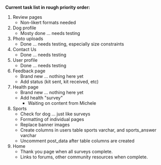 
**Current task list in rough priority order:**

1. Review pages
	* Non-likert formats needed
1. Dog profile
	* Mosty done ... needs testing
1. Photo uploads
	* Done ... needs testing, especially size constraints
1. Contact Us
	* Done ... needs testing
1. User profile
	* Done ... needs testing
1. Feedback page
	* Brand new ... nothing here yet
	* Add status (kit sent, kit received, etc)
1. Health page
	* Brand new ... nothing here yet
	* Add health "survey"
		* Waiting on content from Michele
1. Sports
	* Check for dog ... just like surveys
	* Formatting of individual pages
	* Replace banner images
	* Create columns in users table sports varchar, and sports_answer varchar
	* Uncomment post_data after table columns are created
1. Home
	* Thank you page when all surveys complete.
	* Links to forums, other community resources when complete.


